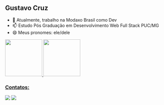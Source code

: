 ## Gustavo Cruz

- 🔭 Atualmente, trabalho na Modaxo Brasil como Dev
- 📫 Estudo Pós Graduação em Desenvolvimento Web Full Stack PUC/MG
- 😄 Meus pronomes: ele/dele

<div>
<a href="https://github.com/gustavogcruz">
<img height="120em" src="https://github-readme-stats.vercel.app/api/top-langs/?username=gustavogcruz&layout=compact&langs_count=7&theme=dracula"/>
<img height="120em" src="https://github-readme-stats.vercel.app/api?username=gustavogcruz&show_icons=true&theme=dracula&include_all_commits=true&count_private=true"/>
</div>

### Contatos:

<div>
<a href = "mailto:gustavogcruz.ti@gmail.com"><img src="https://img.shields.io/badge/Gmail-D14836?style=for-the-badge&logo=gmail&logoColor=white" target="_blank"></a>
<a href="https://www.linkedin.com/in/gustavogcruz/" target="_blank"><img src="https://img.shields.io/badge/-LinkedIn-%230077B5?style=for-the-badge&logo=linkedin&logoColor=white" target="_blank"></a>   
</div>
